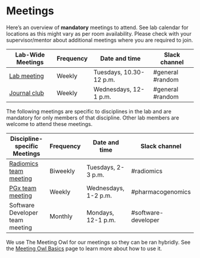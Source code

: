 # Meetings

Here’s an overview of **mandatory** meetings to attend. See lab calendar for locations as this might vary as per room availability. Please check with your supervisor/mentor about additional meetings where you are required to join.

| Lab-Wide Meetings                 | Frequency           | Date and time           | Slack channel     |
|-----------------------------------|---------------------|-------------------------|-------------------|
| [Lab meeting](lab_meeting.md)     | Weekly              | Tuesdays, 10.30-12 p.m. | #general #random  |
| [Journal club](journal_club.md)   | Weekly              | Wednesdays, 12-1 p.m.   | #general #random  |

The following meetings are specific to disciplines in the lab and are mandatory for only members of that discipline. Other lab members are welcome to attend these meetings.

| Discipline-specific Meetings                    | Frequency           | Date and time           | Slack channel      |
|-------------------------------------------------|---------------------|-------------------------|--------------------|
| [Radiomics team meeting](Radiomics_meeting.md)  | Biweekly            | Tuesdays, 2-3 p.m.      | #radiomics         |
| [PGx team meeting](pharmacogx_meetings.md)      | Weekly              | Wednesdays, 1-2 p.m.    | #pharmacogenomics  |
| Software Developer team meeting                 | Monthly             | Mondays, 12-1 p.m.      | #software-developer|

We use The Meeting Owl for our meetings so they can be ran hybridly. See the [Meeting Owl Basics](owl_basics.md) page to learn more about how to use it.